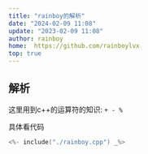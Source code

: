```yaml
---
title: "rainboy的解析"
date: "2024-02-09 11:08"
update: "2023-02-09 11:08"
author: rainboy
home:  https://github.com/rainboylvx
top: true
---
```


## 解析

这里用到c++的运算符的知识: `+ - %`

具体看代码

```cpp
<%- include("./rainboy.cpp") _%>
```


